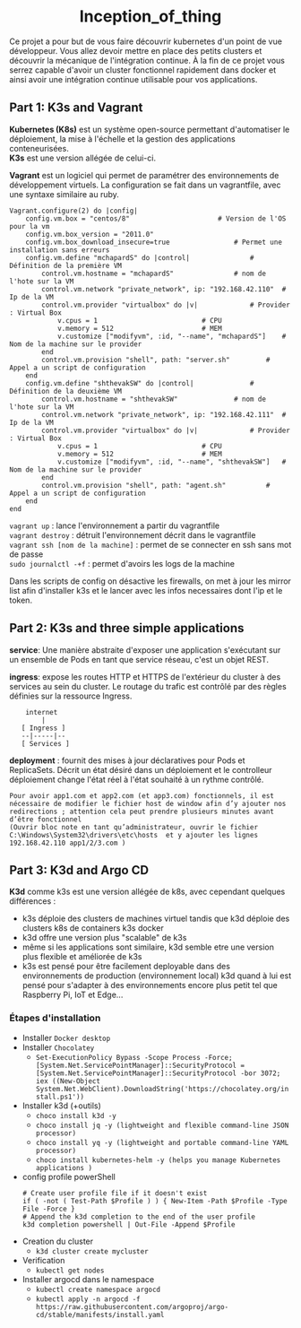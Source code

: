 <h1 align="center">
Inception_of_thing
</h1>

Ce projet a pour but de vous faire découvrir kubernetes d'un point de vue développeur. Vous allez devoir mettre en place des petits clusters et découvrir la mécanique de l'intégration continue. À la fin de ce projet vous serrez capable d'avoir un cluster fonctionnel rapidement dans docker et ainsi avoir une intégration continue utilisable pour vos applications.

## Part 1: K3s and Vagrant

**Kubernetes (K8s)** est un système open-source permettant d'automatiser le déploiement, la mise à l'échelle et la gestion des applications conteneurisées.  
**K3s** est une version allégée de celui-ci.

**Vagrant** est un logiciel qui permet de paramétrer des environnements de développement virtuels. La configuration se fait dans un vagrantfile, avec une syntaxe similaire au ruby.

```
Vagrant.configure(2) do |config|									
    config.vm.box = "centos/8"						# Version de l'OS pour la vm
    config.vm.box_version = "2011.0"
    config.vm.box_download_insecure=true				# Permet une installation sans erreurs
    config.vm.define "mchapardS" do |control|				# Définition de la première VM
        control.vm.hostname = "mchapardS"				# nom de l'hote sur la VM
        control.vm.network "private_network", ip: "192.168.42.110"	# Ip de la VM
        control.vm.provider "virtualbox" do |v|				# Provider : Virtual Box
            v.cpus = 1							# CPU
            v.memory = 512						# MEM
            v.customize ["modifyvm", :id, "--name", "mchapardS"]	# Nom de la machine sur le provider
        end
        control.vm.provision "shell", path: "server.sh"			# Appel a un script de configuration
    end
    config.vm.define "shthevakSW" do |control|				# Définition de la deuxième VM
        control.vm.hostname = "shthevakSW"				# nom de l'hote sur la VM
        control.vm.network "private_network", ip: "192.168.42.111"	# Ip de la VM
        control.vm.provider "virtualbox" do |v|				# Provider : Virtual Box
            v.cpus = 1							# CPU
            v.memory = 512						# MEM
            v.customize ["modifyvm", :id, "--name", "shthevakSW"]	# Nom de la machine sur le provider
        end
        control.vm.provision "shell", path: "agent.sh"			# Appel a un script de configuration
    end
end
```

`vagrant up` : lance l'environnement a partir du vagrantfile  
`vagrant destroy` : détruit l'environnement décrit dans le vagrantfile  
`vagrant ssh [nom de la machine]` : permet de se connecter en ssh sans mot de passe  
`sudo journalctl -+f` : permet d'avoirs les logs de la machine  

Dans les scripts de config on désactive les firewalls, on met à jour les mirror list afin d'installer k3s et le lancer avec les infos necessaires dont l'ip et le token.

## Part 2: K3s and three simple applications

**service**: Une manière abstraite d'exposer une application s'exécutant sur un ensemble de Pods en tant que service réseau, c'est un objet REST.

**ingress**: expose les routes HTTP et HTTPS de l'extérieur du cluster à des services au sein du cluster. Le routage du trafic est contrôlé par des règles définies sur la ressource Ingress.
```none
    internet
        |
   [ Ingress ]
   --|-----|--
   [ Services ]
```
**deployment** : fournit des mises à jour déclaratives pour Pods et ReplicaSets. Décrit un état désiré dans un déploiement et le controlleur déploiement change l'état réel à l'état souhaité à un rythme contrôlé.

`Pour avoir app1.com et app2.com (et app3.com) fonctionnels, il est nécessaire de modifier le fichier host de window afin d’y ajouter nos redirections ; attention cela peut prendre plusieurs minutes avant d’être fonctionnel
`  
`(Ouvrir bloc note en tant qu’administrateur, ouvrir le fichier C:\Windows\System32\drivers\etc\hosts  et y ajouter les lignes 192.168.42.110 app1/2/3.com )`


## Part 3: K3d and Argo CD

**K3d** comme k3s est une version allégée de k8s, avec cependant quelques différences : 

 - k3s déploie des clusters de machines virtuel tandis que k3d déploie des clusters k8s de containers k3s docker
 - k3d offre une version plus "scalable" de k3s
 - même si les applications sont similaire, k3d  semble etre une version plus flexible et améliorée de k3s
 - k3s est pensé pour être facilement deployable dans des environnements de production (environnement local) k3d quand à lui est pensé pour s'adapter à des environnements encore plus petit tel que Raspberry Pi, IoT et Edge...

### Étapes d'installation

 - Installer `Docker desktop`
 - Installer `Chocolatey`
	 - `Set-ExecutionPolicy Bypass -Scope Process -Force; [System.Net.ServicePointManager]::SecurityProtocol = [System.Net.ServicePointManager]::SecurityProtocol -bor 3072; iex ((New-Object System.Net.WebClient).DownloadString('https://chocolatey.org/install.ps1'))`
 - Installer k3d (+outils)
	 - `choco install k3d -y`
	 - `choco install jq -y (lightweight and flexible command-line JSON processor)`
	 - `choco install yq -y (lightweight and portable command-line YAML processor)`
	 - `choco install kubernetes-helm -y (helps you manage Kubernetes applications )`
 - config profile powerShell 
	```
	# Create user profile file if it doesn't exist
	if ( -not ( Test-Path $Profile ) ) { New-Item -Path $Profile -Type File -Force }
	# Append the k3d completion to the end of the user profile 
	k3d completion powershell | Out-File -Append $Profile
	```
- Creation du cluster
	- `k3d cluster create mycluster`
- Verification
	- `kubectl get nodes`
- Installer argocd dans le namespace
	- `kubectl create namespace argocd`
	- `kubectl apply -n argocd -f https://raw.githubusercontent.com/argoproj/argo-cd/stable/manifests/install.yaml`
